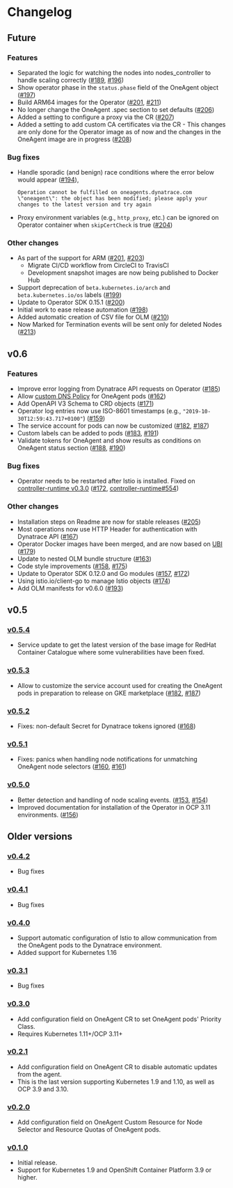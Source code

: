 # Changelog

## Future

### Features
* Separated the logic for watching the nodes into nodes_controller to handle scaling correctly ([#189](https://github.com/Dynatrace/dynatrace-oneagent-operator/pull/189), [#196](https://github.com/Dynatrace/dynatrace-oneagent-operator/pull/196))
* Show operator phase in the `status.phase` field of the OneAgent object ([#197](https://github.com/Dynatrace/dynatrace-oneagent-operator/pull/197))
* Build ARM64 images for the Operator ([#201](https://github.com/Dynatrace/dynatrace-oneagent-operator/pull/201), [#211](https://github.com/Dynatrace/dynatrace-oneagent-operator/pull/211))
* No longer change the OneAgent .spec section to set defaults ([#206](https://github.com/Dynatrace/dynatrace-oneagent-operator/pull/206))
* Added a setting to configure a proxy via the CR ([#207](https://github.com/Dynatrace/dynatrace-oneagent-operator/pull/207))
* Added a setting to add custom CA certificates via the CR - This changes are only done for the Operator image as of now and the changes in the OneAgent image are in progress ([#208](https://github.com/Dynatrace/dynatrace-oneagent-operator/pull/208))

### Bug fixes
* Handle sporadic (and benign) race conditions where the error below would appear ([#194](https://github.com/Dynatrace/dynatrace-oneagent-operator/pull/194)),
  ```
  Operation cannot be fulfilled on oneagents.dynatrace.com \"oneagent\": the object has been modified; please apply your changes to the latest version and try again
  ```
* Proxy environment variables (e.g., `http_proxy`, etc.) can be ignored on Operator container when `skipCertCheck` is true ([#204](https://github.com/Dynatrace/dynatrace-oneagent-operator/pull/204))

### Other changes
* As part of the support for ARM ([#201](https://github.com/Dynatrace/dynatrace-oneagent-operator/pull/201), [#203](https://github.com/Dynatrace/dynatrace-oneagent-operator/pull/203))
  * Migrate CI/CD workflow from CircleCI to TravisCI
  * Development snapshot images are now being published to Docker Hub
* Support deprecation of `beta.kubernetes.io/arch` and `beta.kubernetes.io/os` labels ([#199](https://github.com/Dynatrace/dynatrace-oneagent-operator/pull/199))
* Update to Operator SDK 0.15.1 ([#200](https://github.com/Dynatrace/dynatrace-oneagent-operator/pull/200))
* Initial work to ease release automation ([#198](https://github.com/Dynatrace/dynatrace-oneagent-operator/pull/198))
* Added automatic creation of CSV file for OLM ([#210](https://github.com/Dynatrace/dynatrace-oneagent-operator/pull/210))
* Now Marked for Termination events will be sent only for deleted Nodes ([#213](https://github.com/Dynatrace/dynatrace-oneagent-operator/pull/213))

## v0.6

### Features
* Improve error logging from Dynatrace API requests on Operator ([#185](https://github.com/Dynatrace/dynatrace-oneagent-operator/pull/185))
* Allow [custom DNS Policy](https://kubernetes.io/docs/concepts/services-networking/dns-pod-service/#pod-s-dns-policy) for OneAgent pods ([#162](https://github.com/Dynatrace/dynatrace-oneagent-operator/pull/162))
* Add OpenAPI V3 Schema to CRD objects ([#171](https://github.com/Dynatrace/dynatrace-oneagent-operator/pull/171))
* Operator log entries now use ISO-8601 timestamps (e.g., `"2019-10-30T12:59:43.717+0100"`) ([#159](https://github.com/Dynatrace/dynatrace-oneagent-operator/pull/159))
* The service account for pods can now be customized ([#182](https://github.com/Dynatrace/dynatrace-oneagent-operator/pull/182), [#187](https://github.com/Dynatrace/dynatrace-oneagent-operator/pull/187))
* Custom labels can be added to pods ([#183](https://github.com/Dynatrace/dynatrace-oneagent-operator/pull/183), [#191](https://github.com/Dynatrace/dynatrace-oneagent-operator/pull/191))
* Validate tokens for OneAgent and show results as conditions on OneAgent status section ([#188](https://github.com/Dynatrace/dynatrace-oneagent-operator/pull/188), [#190](https://github.com/Dynatrace/dynatrace-oneagent-operator/pull/190))

### Bug fixes
* Operator needs to be restarted after Istio is installed. Fixed on [controller-runtime v0.3.0](https://github.com/kubernetes-sigs/controller-runtime/releases/tag/v0.3.0) ([#172](https://github.com/Dynatrace/dynatrace-oneagent-operator/pull/172), [controller-runtime#554](https://github.com/kubernetes-sigs/controller-runtime/pull/554))

### Other changes
* Installation steps on Readme are now for stable releases ([#205](https://github.com/Dynatrace/dynatrace-oneagent-operator/pull/205))
* Most operations now use HTTP Header for authentication with Dynatrace API ([#167](https://github.com/Dynatrace/dynatrace-oneagent-operator/pull/167))
* Operator Docker images have been merged, and are now based on [UBI](https://www.redhat.com/en/blog/introducing-red-hat-universal-base-image) ([#179](https://github.com/Dynatrace/dynatrace-oneagent-operator/pull/179))
* Update to nested OLM bundle structure ([#163](https://github.com/Dynatrace/dynatrace-oneagent-operator/pull/163))
* Code style improvements ([#158](https://github.com/Dynatrace/dynatrace-oneagent-operator/pull/158), [#175](https://github.com/Dynatrace/dynatrace-oneagent-operator/pull/175))
* Update to Operator SDK 0.12.0 and Go modules ([#157](https://github.com/Dynatrace/dynatrace-oneagent-operator/pull/157), [#172](https://github.com/Dynatrace/dynatrace-oneagent-operator/pull/172))
* Using istio.io/client-go to manage Istio objects ([#174](https://github.com/Dynatrace/dynatrace-oneagent-operator/pull/174))
* Add OLM manifests for v0.6.0 ([#193](https://github.com/Dynatrace/dynatrace-oneagent-operator/pull/193))

## v0.5

### [v0.5.4](https://github.com/Dynatrace/dynatrace-oneagent-operator/releases/tag/v0.5.4)

* Service update to get the latest version of the base image for RedHat Container Catalogue where some vulnerabilities have been fixed.

### [v0.5.3](https://github.com/Dynatrace/dynatrace-oneagent-operator/releases/tag/v0.5.3)

* Allow to customize the service account used for creating the OneAgent pods in preparation to release on GKE marketplace ([#182](https://github.com/Dynatrace/dynatrace-oneagent-operator/pull/182), [#187](https://github.com/Dynatrace/dynatrace-oneagent-operator/pull/187))

### [v0.5.2](https://github.com/Dynatrace/dynatrace-oneagent-operator/releases/tag/v0.5.2)

* Fixes: non-default Secret for Dynatrace tokens ignored ([#168](https://github.com/Dynatrace/dynatrace-oneagent-operator/pull/168))

### [v0.5.1](https://github.com/Dynatrace/dynatrace-oneagent-operator/releases/tag/v0.5.1)

* Fixes: panics when handling node notifications for unmatching OneAgent node selectors ([#160](https://github.com/Dynatrace/dynatrace-oneagent-operator/pull/160), [#161](https://github.com/Dynatrace/dynatrace-oneagent-operator/pull/161))

### [v0.5.0](https://github.com/Dynatrace/dynatrace-oneagent-operator/releases/tag/v0.5.0)

* Better detection and handling of node scaling events. ([#153](https://github.com/Dynatrace/dynatrace-oneagent-operator/pull/153), [#154](https://github.com/Dynatrace/dynatrace-oneagent-operator/pull/154))
* Improved documentation for installation of the Operator in OCP 3.11 environments. ([#156](https://github.com/Dynatrace/dynatrace-oneagent-operator/pull/156))

## Older versions

### [v0.4.2](https://github.com/Dynatrace/dynatrace-oneagent-operator/releases/tag/v0.4.2)

* Bug fixes

### [v0.4.1](https://github.com/Dynatrace/dynatrace-oneagent-operator/releases/tag/v0.4.1)

* Bug fixes

### [v0.4.0](https://github.com/Dynatrace/dynatrace-oneagent-operator/releases/tag/v0.4.0)

* Support automatic configuration of Istio to allow communication from the OneAgent pods to the Dynatrace environment.
* Added support for Kubernetes 1.16

### [v0.3.1](https://github.com/Dynatrace/dynatrace-oneagent-operator/releases/tag/v0.3.1)

* Bug fixes

### [v0.3.0](https://github.com/Dynatrace/dynatrace-oneagent-operator/releases/tag/v0.3.0)

* Add configuration field on OneAgent CR to set OneAgent pods' Priority Class.
* Requires Kubernetes 1.11+/OCP 3.11+

### [v0.2.1](https://github.com/Dynatrace/dynatrace-oneagent-operator/releases/tag/v0.2.1)

* Add configuration field on OneAgent CR to disable automatic updates from the agent.
* This is the last version supporting Kubernetes 1.9 and 1.10, as well as OCP 3.9 and 3.10.

### [v0.2.0](https://github.com/Dynatrace/dynatrace-oneagent-operator/releases/tag/v0.2.0)

* Add configuration field on OneAgent Custom Resource for Node Selector and Resource Quotas of OneAgent pods.

### [v0.1.0](https://github.com/Dynatrace/dynatrace-oneagent-operator/releases/tag/v0.1.0)

* Initial release.
* Support for Kubernetes 1.9 and OpenShift Container Platform 3.9 or higher.
